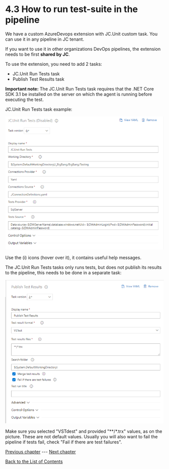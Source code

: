 # 4.3 How to run test-suite in the pipeline

We have a custom AzureDevops extension with JC.Unit custom task. You can
use it in any pipeline in JC tenant.

If you want to use it in other organizations DevOps pipelines, the
extension needs to be first **shared by JC**.

To use the extension, you need to add 2 tasks:
-   JC.Unit Run Tests task
-   Publish Test Results task

**Important note:** The JC.Unit Run Tests task requires that the .NET
Core SDK 3.1 be installed on the server on which the agent is running
before executing the test.

JC.Unit Run Tests task example:

![JC.Unit Run Tests task example](Images/media/image16.png)

Use the (i) icons (hover over it), it contains useful help messages.

The JC.Unit Run Tests tasks only runs tests, but does not publish its
results to the pipeline, this needs to be done in a separate task:

![Pipeline](Images/media/image17.png)

Make sure you selected \"VSTdest\" and provided \"\*\*/\*.trx\" values,
as on the picture. These are not default values. Usually you will also
want to fail the pipeline if tests fail, check \"Fail if there are test
failures\".

[Previous chapter](4.2-How-to-run-test-suite-locally-using-JC.Unit.Runner.md) --- [Next chapter](5.0-How-to-setup-the-JC.Unit.json-file.md)  

[Back to the List of Contents](0-0-list-of-contents)  